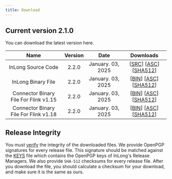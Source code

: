 ```yaml
---
title: Download
---
```


## Current version 2.1.0
You can download the latest version here.

|                 Name                  | Version |       Date        |                                                                                                                                                                                                                                                                             Downloads                                                                                                                                                                                                                                                                             |
|:-------------------------------------:|:-------:|:-----------------:|:-----------------------------------------------------------------------------------------------------------------------------------------------------------------------------------------------------------------------------------------------------------------------------------------------------------------------------------------------------------------------------------------------------------------------------------------------------------------------------------------------------------------------------------------------------------------:|
|          InLong Source Code           |  2.2.0  | January. 03, 2025 |                                                                                                                              [[SRC](https://downloads.apache.org/inlong/2.2.0/apache-inlong-2.2.0-src.tar.gz)]                [[ASC](https://downloads.apache.org/inlong/2.2.0/apache-inlong-2.2.0-src.tar.gz.asc)]                [[SHA512](https://downloads.apache.org/inlong/2.2.0/apache-inlong-2.2.0-src.tar.gz.sha512)]                                                                                                                              |
|          InLong Binary File           |  2.2.0  | January. 03, 2025 |                                                                                                                              [[BIN](https://downloads.apache.org/inlong/2.2.0/apache-inlong-2.2.0-bin.tar.gz)]                [[ASC](https://downloads.apache.org/inlong/2.2.0/apache-inlong-2.2.0-bin.tar.gz.asc)]                [[SHA512](https://downloads.apache.org/inlong/2.2.0/apache-inlong-2.2.0-bin.tar.gz.sha512)]                                                                                                                              |
| Connector Binary File For Flink v1.15 |  2.2.0  | January. 03, 2025 | [[BIN](https://repository.apache.org/content/groups/public/org/apache/inlong/inlong-distribution/2.2.0/inlong-distribution-2.2.0-sort-connectors-flink-v1.15.tar.gz)]                [[ASC](https://repository.apache.org/content/groups/public/org/apache/inlong/inlong-distribution/2.2.0/inlong-distribution-2.2.0-sort-connectors-flink-v1.15.tar.gz.asc)]                [[SHA512](https://repository.apache.org/content/groups/public/org/apache/inlong/inlong-distribution/2.2.0/inlong-distribution-2.2.0-sort-connectors-flink-v1.15.tar.gz.sha1)] |
| Connector Binary File For Flink v1.18 |  2.2.0  | January. 03, 2025 | [[BIN](https://repository.apache.org/content/groups/public/org/apache/inlong/inlong-distribution/2.2.0/inlong-distribution-2.2.0-sort-connectors-flink-v1.18.tar.gz)]                [[ASC](https://repository.apache.org/content/groups/public/org/apache/inlong/inlong-distribution/2.2.0/inlong-distribution-2.2.0-sort-connectors-flink-v1.18.tar.gz.asc)]                [[SHA512](https://repository.apache.org/content/groups/public/org/apache/inlong/inlong-distribution/2.2.0/inlong-distribution-2.2.0-sort-connectors-flink-v1.18.tar.gz.sha1)] |

## Release Integrity
You must [verify](https://www.apache.org/info/verification.html) the integrity of the downloaded files.
We provide OpenPGP signatures for every release file. This signature should be matched against the [KEYS](https://downloads.apache.org/inlong/KEYS) file which contains the OpenPGP keys of InLong's Release Managers.
We also provide <code>SHA-512</code> checksums for every release file. After you download the file, you should calculate a checksum for your download, and make sure it is the same as ours.